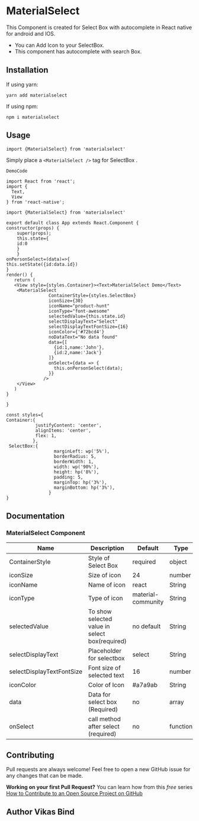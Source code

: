 # MaterialSelect
This Component is created for Select Box with autocomplete in React native for android and IOS.
* You can Add Icon to your SelectBox. 
* This component has autocomplete with search Box.

## Installation

If using yarn:

```
yarn add materialselect
```

If using npm:

```
npm i materialselect
```

## Usage

```
import {MaterialSelect} from 'materialselect'
```

Simply place a `<MaterialSelect />` tag for SelectBox .

```
DemoCode

import React from 'react';
import {
  Text,
  View
} from 'react-native';

import {MaterialSelect} from 'materialselect'

export default class App extends React.Component {
constructor(props) {
    super(props);
    this.state={
    id:0
    }
    }
onPersonSelect=(data)=>{
this.setState({id:data.id})
}
render() {
   return (
   <View style={styles.Container}><Text>MaterialSelect Demo</Text> 
    <MaterialSelect
                ContainerStyle={styles.SelectBox}
                iconSize={30}
                iconName="product-hunt"
                iconType="font-awesome"
                selectedValue={this.state.id}
                selectDisplayText="Select"
                selectDisplayTextFontSize={16}
                iconColor={'#72bcd4'}
                noDataText="No data found"
                data={[
                  {id:1,name:'John'},
                  {id:2,name:'Jack'}
                ]}
                onSelect={data => {
                  this.onPersonSelect(data);
                }}
              />
    </View>
   )
}

}

const styles={
Container:{
           justifyContent: 'center',
           alignItems: 'center',
           flex: 1,
          },
 SelectBox:{
                  marginLeft: wp('5%'),
                  borderRadius: 5,
                  borderWidth: 1,
                  width: wp('90%'),
                  height: hp('8%'),
                  padding: 5,
                  marginTop: hp('3%'),
                  marginBottom: hp('3%'),
                }
}

```

## Documentation

### MaterialSelect Component
| Name                      | Description                              | Default     | Type    |
|---------------------------|------------------------------------------|-------------|---------|
| ContainerStyle            | Style of Select Box                      | required    | object  |
| iconSize                  | Size of icon                             | 24          | number  |
| iconName                  | Name of icon                             | react       | String  |
| iconType                  | Type of icon                             | material-community     | String  |
| selectedValue             | To show selected value in select box(required)         | no default    | String  |                                   
| selectDisplayText         | Placeholder for selectbox                | select      | String  |
| selectDisplayTextFontSize | Font size of selected text               | 16          | number  |
| iconColor                 | Color of Icon                            | #a7a9ab     | String  |
| data                      | Data for select box (Required)           | no          | array   |
| onSelect                  | call method after select (required)      | no          | function|


## Contributing
Pull requests are always welcome! Feel free to open a new GitHub issue for any changes that can be made.

**Working on your first Pull Request?** You can learn how from this *free* series [How to Contribute to an Open Source Project on GitHub](https://egghead.io/series/how-to-contribute-to-an-open-source-project-on-github)

## Author Vikas Bind
